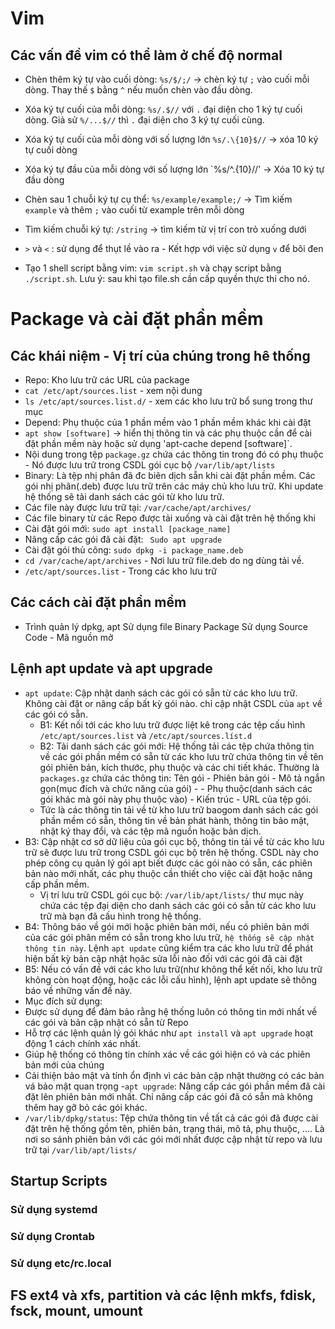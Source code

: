 # Vim
## Các vấn đề vim có thể làm ở chế độ normal
- Chèn thêm ký tự vào cuối dòng: `%s/$/;/` -> chèn ký tự `;` vào cuối mỗi dòng. Thay thế `$` bằng `^` nếu muốn chèn vào đầu dòng. 
- Xóa ký tự cuối của mỗi dòng: `%s/.$//` với `.` đại diện cho 1 ký tự cuối dòng. Giả sử `%/...$//` thì `.` đại diện cho 3 ký tự cuối cùng.
- Xóa ký tự cuối của mỗi dòng với số lượng lớn `%s/.\{10}$//` -> xóa 10 ký tự cuối dòng
- Xóa ký tự đầu của mỗi dòng với số lượng lớn `%s/^.\{10}//' -> Xóa 10 ký tự đầu dòng
- Chèn sau 1 chuỗi ký tự cụ thể: `%s/example/example;/` -> Tìm kiếm `example` và thêm `;` vào cuối từ example trên mỗi dòng
- Tìm kiếm chuỗi ký tự: `/string` -> tìm kiếm từ vị trí con trỏ xuống dưới

- `>` và `<` : sử dụng để thụt lề vào ra - Kết hợp với việc sử dụng `v` để bôi đen 
- Tạo 1 shell script bằng vim: `vim script.sh` và chạy script bằng `./script.sh`. Lưu ý: sau khi tạo file.sh cần cấp quyền thực thi cho nó.
# Package và cài đặt phần mềm
## Các khái niệm - Vị trí của chúng trong hê thống
- Repo: Kho lưu trữ các URL của package
- `cat /etc/apt/sources.list` - xem nội dung 
- `ls /etc/apt/sources.list.d/` - xem các kho lưu trữ bổ sung trong thư mục
- Depend: Phụ thuộc của 1 phần mềm vào 1 phần mềm khác khi cài đặt
- `apt show [software]` -> hiển thị thông tin và các phụ thuộc cần để cài đặt phần mềm này hoặc sử dụng 'apt-cache depend [software]`.
- Nội dung trong tệp `package.gz` chứa các thông tin trong đó có phụ thuộc - Nó được lưu trữ trong CSDL gói cục bộ `/var/lib/apt/lists`
- Binary: Là tệp nhị phân đã đc biên dịch sẵn khi cài đặt phần mềm. Các gói nhị phân(.deb) được lưu trữ trên các máy chủ kho lưu trữ. Khi update hệ thống sẽ tải danh sách các gói từ kho lưu trữ. 
- Các file này được lưu trữ tại:  `/var/cache/apt/archives/`
- Các file binary từ các Repo được tải xuống và cài đặt trên hệ thống khi
- Cài đặt gói mới: `sudo apt install [package_name]`
- Nâng cấp các gói đã cài đặt: ` Sudo apt upgrade`
- Cài đặt gói thủ công: `sudo dpkg -i package_name.deb`
- `cd /var/cache/apt/archives` - Nơi lưu trữ file.deb do ng dùng tải về.
- `/etc/apt/sources.list` - Trong các kho lưu trữ
## Các cách cài đặt phần mềm
- Trình quản lý dpkg, apt
Sử dụng file Binary Package
Sử dụng Source Code - Mã nguồn mở
## Lệnh apt update và apt upgrade
- `apt update`: Cập nhật danh sách các gói có sẵn từ các kho lưu trữ. Không cài đặt or nâng cấp bất kỳ gói nào. chỉ cập nhật CSDL của `apt` về các gói có sẵn.
  - B1: Kết nối tới các kho lưu trữ được liệt kê trong các tệp cấu hình `/etc/apt/sources.list` và `/etc/apt/sources.líst.d`
  - B2: Tải danh sách các gói mới: Hệ thống tải các tệp chứa thông tin về các gói phần mềm có sẵn từ các kho lưu trữ chứa thông tin về tên gói phiên bản, kích thước, phụ thuộc và các chi tiết khác. Thường là `packages.gz` chứa các thông tin: Tên gói - Phiên bản gói - Mô tả ngắn gọn(mục đích và chức năng của gói) -      - Phụ thuộc(danh sách các gói khác mà gói này phụ thuộc vào) - Kiến trúc - URL của tệp gói.
  - Tức là các thông tin tải về từ kho lưu trữ baogom danh sách các gói phần mềm có sẵn, thông tin về bản phát hành, thông tin bảo mật, nhật ký thay đổi, và các tệp mã nguồn hoặc bản dịch.
- B3: Cập nhật cơ sở dữ liệu của gói cục bộ, thông tin tải về từ các kho lưu trữ sẽ được lưu trữ trong CSDL gói cục bộ trên hệ thống. CSDL này cho phép công cụ quản lý gói apt biết được các gói nào có sẵn, các phiên bản nào mới nhất, các phụ thuộc cần thiết cho việc cài đặt hoặc nâng cấp phần mềm.
  - Vị trí lưu trữ CSDL gói cục bộ: `/var/lib/apt/lists/` thư mục này chứa các tệp đại diện cho danh sách các gói có sẵn từ các kho lưu trữ mà bạn đã cấu hình trong hệ thống.
- B4: Thông báo về gói mới hoặc phiên bản mới, nếu có phiên bản mới của các gói phân mềm có sẵn trong kho lưu trữ, `hệ thống sẽ cập nhật thông tin này`. Lệnh `apt update` cũng kiểm tra các kho lưu trữ để phát hiện bất kỳ bản cập nhật họăc sửa lỗi nào đối với các gói đã cài đặt
- B5: Nếu có vấn đề với các kho lưu trữ(như không thể kết nối, kho lưu trữ không còn hoạt động, hoặc các lỗi cấu hình), lệnh apt update sẽ thông báo về những vấn đề này.
- Mục đích sử dụng:
- Được sử dụng để đảm bảo rằng hệ thống luôn có thông tin mới nhất về các gói và bản cập nhật có sẵn từ Repo
- Hỗ trợ các lệnh quản lý gói khác như `apt install` và `apt upgrade` hoạt động 1 cách chính xác nhất.
- Giúp hệ thống có thông tin chính xác về các gói hiện có và các phiên bản mới của chúng
- Cải thiện bảo mật và tính ổn định vì các bản cập nhật thường có các bản vá bảo mật quan trọng
-`apt upgrade`: Nâng cấp các gói phần mềm đã cài đặt lên phiên bản mới nhất. Chỉ nâng cấp các gói đã có sẵn mà không thêm hay gỡ bỏ các gói khác.
- `/var/lib/dpkg/status`: Tệp chứa thông tin về tất cả các gói đã được cài đặt trên hệ thống gồm tên, phiên bản, trạng thái, mô tả, phụ thuộc, .... Là nơi so sánh phiên bản với các gói mới nhất được cập nhật từ repo và lưu trữ tại `/var/lib/apt/lists/`
## Startup Scripts
### Sử dụng systemd
### Sử dụng Crontab
### Sử dụng  etc/rc.local
## FS ext4 và xfs, partition và các lệnh mkfs, fdisk, fsck, mount, umount






